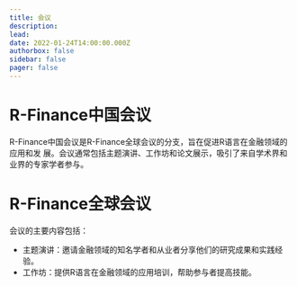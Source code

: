 ```yaml
---
title: 会议
description: 
lead:
date: 2022-01-24T14:00:00.000Z
authorbox: false
sidebar: false
pager: false
---
```


# R-Finance中国会议

R-Finance中国会议是R-Finance全球会议的分支，旨在促进R语言在金融领域的应用和发
展。会议通常包括主题演讲、工作坊和论文展示，吸引了来自学术界和业界的专家学者参与。

# R-Finance全球会议

会议的主要内容包括：

- 主题演讲：邀请金融领域的知名学者和从业者分享他们的研究成果和实践经验。
- 工作坊：提供R语言在金融领域的应用培训，帮助参与者提高技能。

